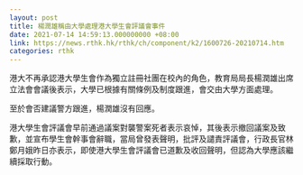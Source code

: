 ```yaml
---
layout: post
title: 楊潤雄稱由大學處理港大學生會評議會事件
date: 2021-07-14 14:59:13.000000000 +08:00
link: https://news.rthk.hk/rthk/ch/component/k2/1600726-20210714.htm
categories: rthk
---
```


港大不再承認港大學生會作為獨立註冊社團在校內的角色，教育局局長楊潤雄出席立法會會議後表示，大學已根據有關條例及制度跟進，會交由大學方面處理。

至於會否建議警方跟進，楊潤雄沒有回應。

港大學生會評議會早前通過議案對襲警案死者表示哀悼，其後表示撤回議案及致歉，並宣布學生會幹事會辭職，當局曾發表聲明，批評及譴責評議會，行政長官林鄭月娥昨日亦表示，即使港大學生會評議會已道歉及收回聲明，但認為大學應該繼續採取行動。
